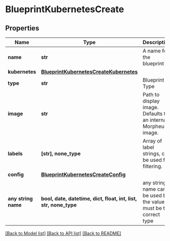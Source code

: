 # BlueprintKubernetesCreate


## Properties
Name | Type | Description | Notes
------------ | ------------- | ------------- | -------------
**name** | **str** | A name for the blueprint | 
**kubernetes** | [**BlueprintKubernetesCreateKubernetes**](BlueprintKubernetesCreateKubernetes.md) |  | 
**type** | **str** | Blueprint Type | defaults to "kubernetes"
**image** | **str** | Path to display image. Defaults to an internal Morpheus image. | [optional] 
**labels** | **[str], none_type** | Array of label strings, can be used for filtering. | [optional] 
**config** | [**BlueprintKubernetesCreateConfig**](BlueprintKubernetesCreateConfig.md) |  | [optional] 
**any string name** | **bool, date, datetime, dict, float, int, list, str, none_type** | any string name can be used but the value must be the correct type | [optional]

[[Back to Model list]](../README.md#documentation-for-models) [[Back to API list]](../README.md#documentation-for-api-endpoints) [[Back to README]](../README.md)



